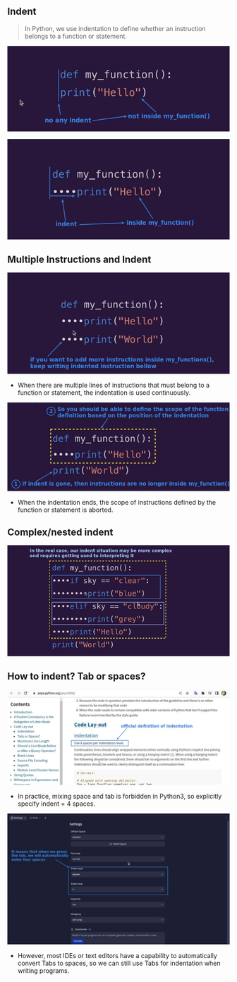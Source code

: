 ## **Indent**

> In Python, we use indentation to define whether an instruction belongs to a function or statement.

![Alt no indent](pic/01.jpg)

![Alt indent](pic/02.jpg)

## **Multiple Instructions and Indent**

![Alt keep indented instructions](pic/03.jpg)

- When there are multiple lines of instructions that must belong to a function or statement, the indentation is used continuously.

![Alt stop indented instructions](pic/04.jpg)

- When the indentation ends, the scope of instructions defined by the function or statement is aborted.

## **Complex/nested indent**

![Alt complex/nested indentations](pic/05.jpg)

## **How to indent? Tab or spaces?**

![Alt tap or spaces? official answer](pic/06.jpg)

- In practice, mixing space and tab is forbidden in Python3, so explicitly specify indent = 4 spaces.

![Alt IDE option](pic/07.jpg)

- However, most IDEs or text editors have a capability to automatically convert Tabs to spaces, so we can still use Tabs for indentation when writing programs.
